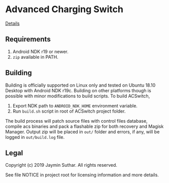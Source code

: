 # Advanced Charging Switch

[Details](module/README.md)

## Requirements

1. Android NDK r19 or newer.
2. `zip` available in PATH.

## Building

Building is officially supported on Linux only and tested on Ubuntu 18.10 Desktop
with Android NDK r19c. Building on other platforms though is possible with minor
modifications to build scripts. To build ACSwitch,

1. Export NDK path to `ANDROID_NDK_HOME` environment variable.
2. Run `build.sh` script in root of ACSwitch project folder.

The build process will patch source files with control files database, compile acs
binaries and pack a flashable zip for both recovery and Magisk Manager. Output zip
will be placed in `out/` folder and errors, if any, will be logged in `out/build.log`
file.

## Legal

Copyright (c) 2019 Jaymin Suthar. All rights reserved.

See file NOTICE in project root for licensing information and more details.
